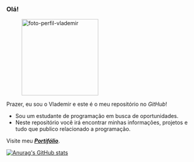 ### Olá! 

<figure>
    <img src="https://vlademir-junior.github.io/images/foto%20perfil.jpeg"
         alt="foto-perfil-vlademir" width="200" heigth="200" target="_blank">
</figure>

Prazer, eu sou o Vlademir e este é o meu repositório no *GitHub*!


- Sou um estudante de programação em busca de oportunidades.
- Neste repositório você irá encontrar minhas informações, projetos e tudo que publico relacionado a programação.

Visite meu ***[Portifólio](https://vlademir-junior.github.io/)***.


[![Anurag's GitHub stats](https://github-readme-stats.vercel.app/api?username=vlademir-junior)](https://github.com/anuraghazra/github-readme-stats)
